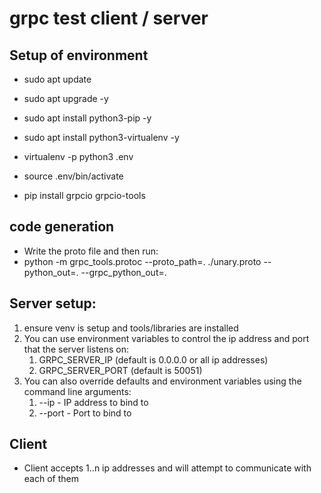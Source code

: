 # grpc test client / server

## Setup of environment
- sudo apt update
- sudo apt upgrade -y
- sudo apt install python3-pip -y
- sudo apt install python3-virtualenv -y

- virtualenv -p python3 .env
- source .env/bin/activate
- pip install grpcio grpcio-tools

## code generation
- Write the proto file and then run:
- python -m grpc_tools.protoc --proto_path=. ./unary.proto --python_out=. --grpc_python_out=.

## Server setup:
1. ensure venv is setup and tools/libraries are installed
2. You can use environment variables to control the ip address and port that the server listens on:
    1. GRPC_SERVER_IP (default is 0.0.0.0 or all ip addresses)
    2. GRPC_SERVER_PORT (default is 50051)
3. You can also override defaults and environment variables using the command line arguments:
    1. --ip - IP address to bind to
    2. --port - Port to bind to

## Client 
- Client accepts 1..n ip addresses and will attempt to communicate with each of them
